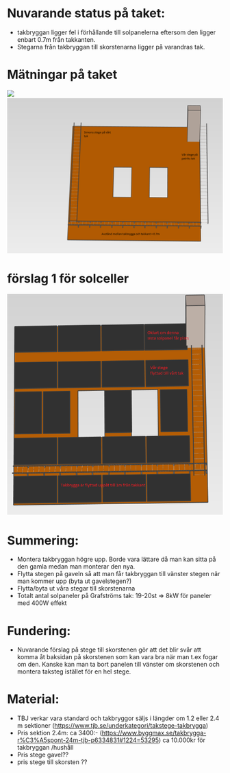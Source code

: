 # Nuvarande status på taket:
- takbryggan ligger fel i förhållande till solpanelerna eftersom den ligger enbart 0.7m från takkanten.
- Stegarna från takbryggan till skorstenarna ligger på varandras tak.
# Mätningar på taket
![](bilder/ritning.JPG)
![](bilder/tak_nu.png)

# förslag 1 för solceller
![](bilder/solceller.png)

# Summering:
- Montera takbryggan högre upp. Borde vara lättare då man kan sitta på den gamla medan man monterar den nya.
- Flytta stegen på gaveln så att man får takbryggan till vänster stegen när man kommer upp (byta ut gavelstegen?)
- Flytta/byta ut våra stegar till skorstenarna
- Totalt antal solpaneler på Grafströms tak: 19-20st => 8kW för paneler med 400W effekt

# Fundering:
- Nuvarande förslag på stege till skorstenen gör att det blir svår att komma åt baksidan på skorstenen som kan vara bra när man t.ex fogar om den. Kanske kan man ta bort panelen till vänster om skorstenen och montera taksteg istället för en hel stege.

# Material:
- TBJ verkar vara standard och takbryggor säljs i längder om 1.2 eller 2.4 m sektioner (https://www.tjb.se/underkategori/takstege-takbrygga)
- Pris sektion 2.4m: ca 3400:- (https://www.byggmax.se/takbrygga-r%C3%A5spont-24m-tjb-p6334831#1224=53295) ca 10.000kr för takbryggan /hushåll
- Pris stege gavel??
- pris stege till skorsten ??

